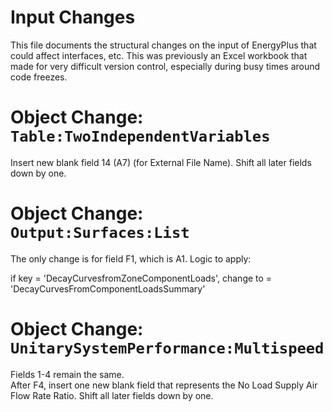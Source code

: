 Input Changes
=============

This file documents the structural changes on the input of EnergyPlus that could affect interfaces, etc. 
This was previously an Excel workbook that made for very difficult version control, especially during busy times around code freezes.

# Object Change: `Table:TwoIndependentVariables`

Insert new blank field 14 (A7) (for External File Name). 
Shift all later fields down by one.

# Object Change: `Output:Surfaces:List`

The only change is for field F1, which is A1.  Logic to apply:

if key = 'DecayCurvesfromZoneComponentLoads', change to = 'DecayCurvesFromComponentLoadsSummary'

# Object Change: `UnitarySystemPerformance:Multispeed`

Fields 1-4 remain the same.  
After F4, insert one new blank field that represents the No Load Supply Air Flow Rate Ratio. 
Shift all later fields down by one.


